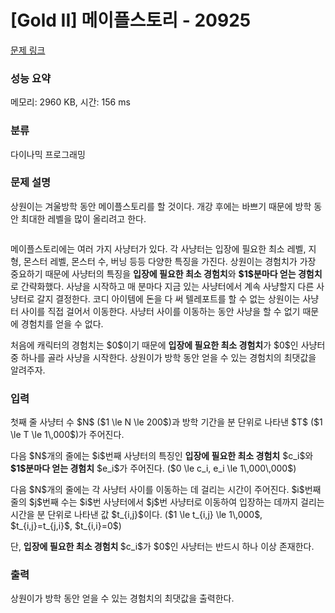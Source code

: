 # [Gold II] 메이플스토리 - 20925 

[문제 링크](https://www.acmicpc.net/problem/20925) 

### 성능 요약

메모리: 2960 KB, 시간: 156 ms

### 분류

다이나믹 프로그래밍

### 문제 설명

<p>상원이는 겨울방학 동안 메이플스토리를 할 것이다. 개강 후에는 바쁘기 때문에 방학 동안 최대한 레벨을 많이 올리려고 한다.</p>

<p style="text-align: center;"><img alt="" src=""></p>

<p>메이플스토리에는 여러 가지 사냥터가 있다. 각 사냥터는 입장에 필요한 최소 레벨, 지형, 몬스터 레벨, 몬스터 수, 버닝 등등 다양한 특징을 가진다. 상원이는 경험치가 가장 중요하기 때문에 사냥터의 특징을 <strong>입장에 필요한 최소 경험치</strong>와 <strong>$1$분마다 얻는 경험치</strong>로 간략화했다. 사냥을 시작하고 매 분마다 지금 있는 사냥터에서 계속 사냥할지 다른 사냥터로 갈지 결정한다. 코디 아이템에 돈을 다 써 텔레포트를 할 수 없는 상원이는 사냥터 사이를 직접 걸어서 이동한다. 사냥터 사이를 이동하는 동안 사냥을 할 수 없기 때문에 경험치를 얻을 수 없다.</p>

<p>처음에 캐릭터의 경험치는 $0$이기 때문에 <strong>입장에 필요한 최소 경험치</strong>가 $0$인 사냥터 중 하나를 골라 사냥을 시작한다. 상원이가 방학 동안 얻을 수 있는 경험치의 최댓값을 알려주자.</p>

### 입력 

 <p>첫째 줄 사냥터 수 $N$ ($1 \le N \le 200$)과 방학 기간을 분 단위로 나타낸 $T$ ($1 \le T \le 1\,000$)가 주어진다.</p>

<p>다음 $N$개의 줄에는 $i$번째 사냥터의 특징인 <strong>입장에 필요한 최소 경험치</strong> $c_i$와 <strong>$1$분마다 얻는 경험치</strong> $e_i$가 주어진다. ($0 \le c_i, e_i \le 1\,000\,000$)</p>

<p>다음 $N$개의 줄에는 각 사냥터 사이를 이동하는 데 걸리는 시간이 주어진다. $i$번째 줄의 $j$번째 수는 $i$번 사냥터에서 $j$번 사냥터로 이동하여 입장하는 데까지 걸리는 시간을 분 단위로 나타낸 값 $t_{i,j}$이다. ($1 \le t_{i,j} \le 1\,000$, $t_{i,j}=t_{j,i}$, $t_{i,i}=0$)</p>

<p>단, <strong>입장에 필요한 최소 경험치 </strong>$c_i$가 $0$인 사냥터는 반드시 하나 이상 존재한다.</p>

### 출력 

 <p>상원이가 방학 동안 얻을 수 있는 경험치의 최댓값을 출력한다.</p>

